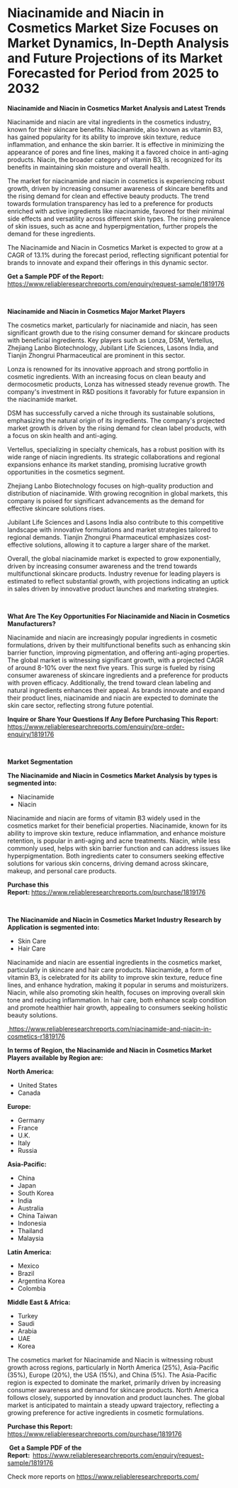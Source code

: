 <p><h1>Niacinamide and Niacin in Cosmetics Market Size Focuses on Market Dynamics, In-Depth Analysis and Future Projections of its Market Forecasted for Period from 2025 to 2032</h1></p><p><strong>Niacinamide and Niacin in Cosmetics Market Analysis and Latest Trends</strong></p>
<p><p>Niacinamide and niacin are vital ingredients in the cosmetics industry, known for their skincare benefits. Niacinamide, also known as vitamin B3, has gained popularity for its ability to improve skin texture, reduce inflammation, and enhance the skin barrier. It is effective in minimizing the appearance of pores and fine lines, making it a favored choice in anti-aging products. Niacin, the broader category of vitamin B3, is recognized for its benefits in maintaining skin moisture and overall health.</p><p>The market for niacinamide and niacin in cosmetics is experiencing robust growth, driven by increasing consumer awareness of skincare benefits and the rising demand for clean and effective beauty products. The trend towards formulation transparency has led to a preference for products enriched with active ingredients like niacinamide, favored for their minimal side effects and versatility across different skin types. The rising prevalence of skin issues, such as acne and hyperpigmentation, further propels the demand for these ingredients.</p><p>The Niacinamide and Niacin in Cosmetics Market is expected to grow at a CAGR of 13.1% during the forecast period, reflecting significant potential for brands to innovate and expand their offerings in this dynamic sector.</p></p>
<p><strong>Get a Sample PDF of the Report:&nbsp;</strong> <a href="https://www.reliableresearchreports.com/enquiry/request-sample/1819176?utm_campaign=2205&utm_medium=2&utm_source=Github&utm_content=ia&utm_term=02022025&utm_id=niacinamide-and-niacin-in-cosmetics">https://www.reliableresearchreports.com/enquiry/request-sample/1819176</a></p>
<p>&nbsp;</p>
<p><strong>Niacinamide and Niacin in Cosmetics Major Market Players</strong></p>
<p><p>The cosmetics market, particularly for niacinamide and niacin, has seen significant growth due to the rising consumer demand for skincare products with beneficial ingredients. Key players such as Lonza, DSM, Vertellus, Zhejiang Lanbo Biotechnology, Jubilant Life Sciences, Lasons India, and Tianjin Zhongrui Pharmaceutical are prominent in this sector.</p><p>Lonza is renowned for its innovative approach and strong portfolio in cosmetic ingredients. With an increasing focus on clean beauty and dermocosmetic products, Lonza has witnessed steady revenue growth. The company's investment in R&D positions it favorably for future expansion in the niacinamide market.</p><p>DSM has successfully carved a niche through its sustainable solutions, emphasizing the natural origin of its ingredients. The company's projected market growth is driven by the rising demand for clean label products, with a focus on skin health and anti-aging.</p><p>Vertellus, specializing in specialty chemicals, has a robust position with its wide range of niacin ingredients. Its strategic collaborations and regional expansions enhance its market standing, promising lucrative growth opportunities in the cosmetics segment.</p><p>Zhejiang Lanbo Biotechnology focuses on high-quality production and distribution of niacinamide. With growing recognition in global markets, this company is poised for significant advancements as the demand for effective skincare solutions rises.</p><p>Jubilant Life Sciences and Lasons India also contribute to this competitive landscape with innovative formulations and market strategies tailored to regional demands. Tianjin Zhongrui Pharmaceutical emphasizes cost-effective solutions, allowing it to capture a larger share of the market.</p><p>Overall, the global niacinamide market is expected to grow exponentially, driven by increasing consumer awareness and the trend towards multifunctional skincare products. Industry revenue for leading players is estimated to reflect substantial growth, with projections indicating an uptick in sales driven by innovative product launches and marketing strategies.</p></p>
<p>&nbsp;</p>
<p><strong>What Are The Key Opportunities For Niacinamide and Niacin in Cosmetics Manufacturers?</strong></p>
<p><p>Niacinamide and niacin are increasingly popular ingredients in cosmetic formulations, driven by their multifunctional benefits such as enhancing skin barrier function, improving pigmentation, and offering anti-aging properties. The global market is witnessing significant growth, with a projected CAGR of around 8-10% over the next five years. This surge is fueled by rising consumer awareness of skincare ingredients and a preference for products with proven efficacy. Additionally, the trend toward clean labeling and natural ingredients enhances their appeal. As brands innovate and expand their product lines, niacinamide and niacin are expected to dominate the skin care sector, reflecting strong future potential.</p></p>
<p><strong>Inquire or Share Your Questions If Any Before Purchasing This Report:</strong> <a href="https://www.reliableresearchreports.com/enquiry/pre-order-enquiry/1819176?utm_campaign=2205&utm_medium=2&utm_source=Github&utm_content=ia&utm_term=02022025&utm_id=niacinamide-and-niacin-in-cosmetics">https://www.reliableresearchreports.com/enquiry/pre-order-enquiry/1819176</a></p>
<p>&nbsp;</p>
<p><strong>Market Segmentation</strong></p>
<p><strong>The Niacinamide and Niacin in Cosmetics Market Analysis by types is segmented into:</strong></p>
<p><ul><li>Niacinamide</li><li>Niacin</li></ul></p>
<p><p>Niacinamide and niacin are forms of vitamin B3 widely used in the cosmetics market for their beneficial properties. Niacinamide, known for its ability to improve skin texture, reduce inflammation, and enhance moisture retention, is popular in anti-aging and acne treatments. Niacin, while less commonly used, helps with skin barrier function and can address issues like hyperpigmentation. Both ingredients cater to consumers seeking effective solutions for various skin concerns, driving demand across skincare, makeup, and personal care products.</p></p>
<p><strong>Purchase this Report:&nbsp;</strong><a href="https://www.reliableresearchreports.com/purchase/1819176?utm_campaign=2205&utm_medium=2&utm_source=Github&utm_content=ia&utm_term=02022025&utm_id=niacinamide-and-niacin-in-cosmetics">https://www.reliableresearchreports.com/purchase/1819176</a></p>
<p>&nbsp;</p>
<p><strong>The Niacinamide and Niacin in Cosmetics Market Industry Research by Application is segmented into:</strong></p>
<p><ul><li>Skin Care</li><li>Hair Care</li></ul></p>
<p><p>Niacinamide and niacin are essential ingredients in the cosmetics market, particularly in skincare and hair care products. Niacinamide, a form of vitamin B3, is celebrated for its ability to improve skin texture, reduce fine lines, and enhance hydration, making it popular in serums and moisturizers. Niacin, while also promoting skin health, focuses on improving overall skin tone and reducing inflammation. In hair care, both enhance scalp condition and promote healthier hair growth, appealing to consumers seeking holistic beauty solutions.</p></p>
<p><a href="https://www.reliableresearchreports.com/niacinamide-and-niacin-in-cosmetics-r1819176?utm_campaign=2205&utm_medium=2&utm_source=Github&utm_content=ia&utm_term=02022025&utm_id=niacinamide-and-niacin-in-cosmetics">&nbsp;https://www.reliableresearchreports.com/niacinamide-and-niacin-in-cosmetics-r1819176</a></p>
<p><strong>In terms of Region, the Niacinamide and Niacin in Cosmetics Market Players available by Region are:</strong></p>
<p>
    <p> <strong> North America: </strong>
        <ul>
            <li>United States</li>
            <li>Canada</li>
        </ul>
        </p> 
    <p> <strong> Europe: </strong>
        <ul>
            <li>Germany</li>
            <li>France</li>
            <li>U.K.</li>
            <li>Italy</li>
            <li>Russia</li>
        </ul>
        </p> 
    <p> <strong> Asia-Pacific: </strong>
        <ul>
            <li>China</li>
            <li>Japan</li>
            <li>South Korea</li>
            <li>India</li>
            <li>Australia</li>
            <li>China Taiwan</li>
            <li>Indonesia</li>
            <li>Thailand</li>
            <li>Malaysia</li>
        </ul>
        </p> 
    <p> <strong> Latin America: </strong>
        <ul>
            <li>Mexico</li>
            <li>Brazil</li>
            <li>Argentina Korea</li>
            <li>Colombia</li>
        </ul>
        </p> 
    <p> <strong> Middle East & Africa: </strong>
        <ul>
            <li>Turkey</li>
            <li>Saudi</li>
            <li>Arabia</li>
            <li>UAE</li>
            <li>Korea</li>
        </ul>
    </p>
    </p>
<p><p>The cosmetics market for Niacinamide and Niacin is witnessing robust growth across regions, particularly in North America (25%), Asia-Pacific (35%), Europe (20%), the USA (15%), and China (5%). The Asia-Pacific region is expected to dominate the market, primarily driven by increasing consumer awareness and demand for skincare products. North America follows closely, supported by innovation and product launches. The global market is anticipated to maintain a steady upward trajectory, reflecting a growing preference for active ingredients in cosmetic formulations.</p></p>
<p><strong>Purchase this Report: </strong><a href="https://www.reliableresearchreports.com/purchase/1819176?utm_campaign=2205&utm_medium=2&utm_source=Github&utm_content=ia&utm_term=02022025&utm_id=niacinamide-and-niacin-in-cosmetics">https://www.reliableresearchreports.com/purchase/1819176</a></p>
<p>&nbsp;<strong>Get a Sample PDF of the Report:&nbsp;&nbsp;</strong><a href="https://www.reliableresearchreports.com/enquiry/request-sample/1819176?utm_campaign=2205&utm_medium=2&utm_source=Github&utm_content=ia&utm_term=02022025&utm_id=niacinamide-and-niacin-in-cosmetics">https://www.reliableresearchreports.com/enquiry/request-sample/1819176</a></p>
<p><strong></strong></p>
<p>Check more reports on <a href="https://www.reliableresearchreports.com/?utm_campaign=2205&utm_medium=2&utm_source=Github&utm_content=ia&utm_term=02022025&utm_id=niacinamide-and-niacin-in-cosmetics">https://www.reliableresearchreports.com/</a></p>